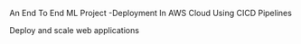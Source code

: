 An End To End ML Project -Deployment In AWS Cloud Using CICD Pipelines

Deploy and scale web applications 
